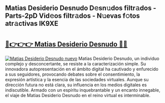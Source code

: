 ## Matias Desiderio Desnudo D𝚎sn𝚞dos filtr𝚊dos - Parts-2pD Vid𝚎os filtr𝚊dos - N𝚞evas f𝚘tos atr𝚊ctivas lK9XE

# <h2><a href="http://mb9eiu.tromn.icu/?c=Matias+Desiderio+Desnudo">🔗👉👉👉 Matias Desiderio Desnudo 🔗🔗</a></h2>

[![Matias Desiderio Desnudo nuevo](https://i.imgur.com/pEAQMta.gif)](http://mb9eiu.tromn.icu/?c=Matias+Desiderio+Desnudo)
Matias Desiderio Desnudo, un individuo complejo y desconcertante, se resiste a la caracterización simple. Su innovadora autopresentación en el ámbito digital ha cautivado y enfurecido a sus seguidores, provocando debates sobre el consentimiento, la expresión artística y la esencia de las sociedades virtuales. Aunque su dirección futura no está clara, su influencia en los medios digitales es indiscutible. Armado con un espíritu inquebrantable y un encanto innegable, el viaje de Matias Desiderio Desnudo en el reino virtual es interminable.
